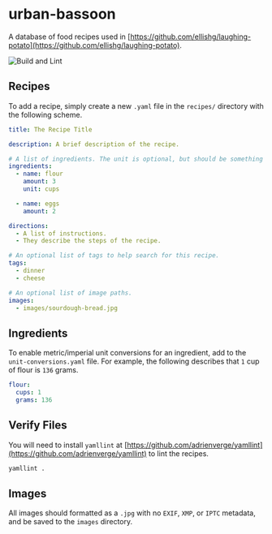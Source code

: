 # urban-bassoon

A database of food recipes used in [https://github.com/ellishg/laughing-potato](https://github.com/ellishg/laughing-potato).

![Build and Lint](https://github.com/ellishg/urban-bassoon/workflows/Build%20and%20Lint/badge.svg)

## Recipes

To add a recipe, simply create a new `.yaml` file in the `recipes/` directory with the following scheme.

```yaml
title: The Recipe Title

description: A brief description of the recipe.

# A list of ingredients. The unit is optional, but should be something like grams, cups, tablespoons, etc.
ingredients:
  - name: flour
    amount: 3
    unit: cups

  - name: eggs
    amount: 2

directions:
  - A list of instructions.
  - They describe the steps of the recipe.

# An optional list of tags to help search for this recipe.
tags:
  - dinner
  - cheese

# An optional list of image paths.
images:
  - images/sourdough-bread.jpg
```

## Ingredients

To enable metric/imperial unit conversions for an ingredient, add to the `unit-conversions.yaml` file. For example, the following describes that `1` cup of flour is `136` grams.

```yaml
flour:
  cups: 1
  grams: 136
```

## Verify Files

You will need to install `yamllint` at [https://github.com/adrienverge/yamllint](https://github.com/adrienverge/yamllint) to lint the recipes.

```bash
yamllint .
```

## Images

All images should formatted as a `.jpg` with no `EXIF`, `XMP`, or `IPTC` metadata, and be saved to the `images` directory.

